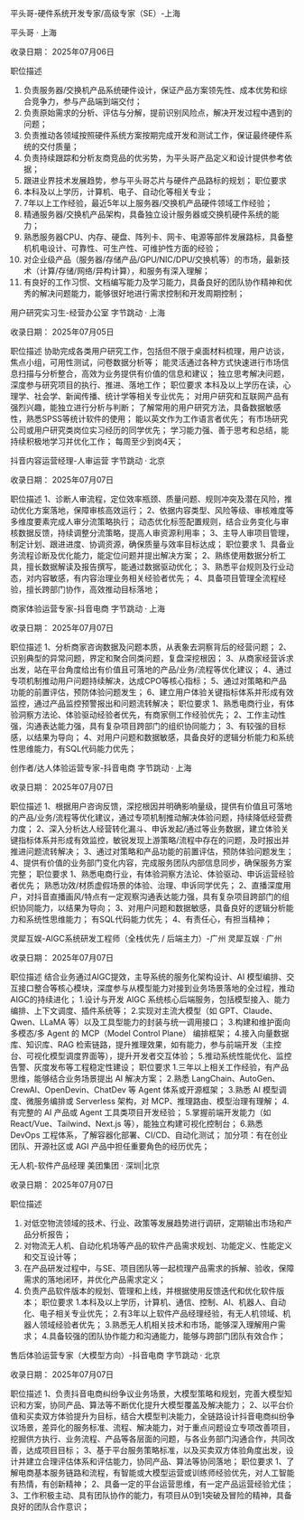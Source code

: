 平头哥-硬件系统开发专家/高级专家（SE）-上海

平头哥 · 上海

收录日期： 2025年07月06日

职位描述
1. 负责服务器/交换机产品系统硬件设计，保证产品方案领先性、成本优势和综合竞争力，参与产品端到端交付；
2. 负责原始需求的分析、评估与分解，提前识别风险点，解决开发过程中遇到的问题；
3. 负责推动各领域按照硬件系统方案按期完成开发和测试工作，保证最终硬件系统的交付质量；
4. 负责持续跟踪和分析友商竞品的优劣势，为平头哥产品定义和设计提供参考依据；
5. 跟进业界技术发展趋势，参与平头哥芯片与硬件产品路标的规划；
职位要求
1. 本科及以上学历，计算机、电子、自动化等相关专业；
2. 7年以上工作经验，最近5年以上服务器/交换机产品硬件领域工作经验；
3. 精通服务器/交换机产品架构，具备独立设计服务器或交换机硬件系统的能力；
4. 熟悉服务器CPU、内存、硬盘、阵列卡、网卡、电源等部件发展路标，具备整机机电设计、可靠性、可生产性、可维护性方面的经验；
5. 对企业级产品（服务器/存储产品/GPU/NIC/DPU/交换机等）的市场，最新技术（计算/存储/⽹络/异构计算），和服务有深⼊理解；
6. 有良好的工作习惯、文档编写能力及学习能力，具备良好的团队协作精神和优秀的解决问题能力，能够很好地进行需求控制和开发周期控制；


用户研究实习生-经营办公室
字节跳动 · 上海

收录日期： 2025年07月05日

职位描述
协助完成各类用户研究工作，包括但不限于桌面材料梳理，用户访谈，焦点小组，可用性测试，问卷数据分析等；
能灵活通过各种方式快速进行市场信息扫描与分析整合，高效为业务提供有价值的信息和建议；
独立思考解决问题，深度参与研究项目的执行、推进、落地工作；
职位要求
本科及以上学历在读，心理学、社会学、新闻传播、统计学等相关专业优先；
对用户研究和互联网产品有强烈兴趣，能独立进行分析与判断；
了解常用的用户研究方法，具备数据敏感性，熟悉SPSS等统计软件的使用；
能以英文作为工作语言者优先；
有市场研究公司或用户研究类岗位实习经历的同学优先；
学习能力强、善于思考和总结，能持续积极地学习并优化工作；
每周至少到岗4天；


抖音内容运营经理-人审运营
字节跳动 · 北京

收录日期： 2025年07月07日

职位描述
1、诊断人审流程，定位效率瓶颈、质量问题、规则冲突及潜在风险，推动优化方案落地，保障审核高效运行；
2、依据内容类型、风险等级、审核难度等多维度要素完成人审分流策略执行；
动态优化标签配置规则，结合业务变化与审核数据反馈，持续调整分流策略，提高人审资源利用率；
3、主导人审项目管理，制定计划、跟进进度、协调资源，确保质量与效率目标达成；
职位要求
1、具备业务流程诊断及优化能力，能定位问题并提出解决方案；
2、熟练使用数据分析工具，擅长数据解读及报告撰写，能通过数据驱动优化；
3、熟悉平台规则及行业动态，对内容敏感，有内容治理业务相关经验者优先；
4、具备项目管理全流程经验，擅长跨部门协作，高效推动目标落地；

商家体验运营专家-抖音电商
字节跳动 · 上海

收录日期： 2025年07月07日

职位描述
1、分析商家咨询数据及问题本质，从表象去洞察背后的经营问题；
2、识别典型的异常问题，界定和聚合同类问题，复盘深挖根因；
3、从商家经营诉求出发，站在平台角度给出有价值且可落地的产品/业务/流程等优化建议；
4、通过专项机制推动用户问题持续解决，达成CPO等核心指标；
5、通过对策略和产品功能的前置评估，预防体验问题发生；
6、建立用户体验关键指标体系并形成有效监控，通过产品监控预警报出和问题流转解决；
职位要求
1、熟悉电商行业，有体验洞察方法论、体验驱动经验者优先，有商家侧工作经验优先；
2、工作主动性强，沟通表达能力强，具有复杂项目跨部门的组织协同能力；
3、有较强的目标感，以结果为导向；
4、对用户问题和数据敏感，具备良好的逻辑分析能力和系统性思维能力，有SQL代码能力优先；

创作者/达人体验运营专家-抖音电商
字节跳动 · 上海

收录日期： 2025年07月07日

职位描述
1、根据用户咨询反馈，深挖根因并明确影响量级，提供有价值且可落地的产品/业务/流程等优化建议，通过专项机制推动解决体验问题，持续降低经营费力度；
2、深入分析达人经营转化漏斗、申诉发起/通过等业务数据，建立体验关键指标体系并形成有效监控，敏锐发现上游策略/流程中存在的问题，及时报出并推进问题流转解决；
3、通过对策略和产品功能的前置评估，预防体验问题发生；
4、提供有价值的业务部门变化内容，完成服务团队内部信息同步，确保服务方案完整；
职位要求
1、熟悉电商行业，有体验洞察方法论、体验驱动、申诉运营经验者优先；
熟悉功效/材质虚假场景的体验、治理、申诉同学优先；
2、直播深度用户，对抖音直播画风/特点有一定观察沟通表达能力强，具有复杂项目跨部门的组织协同能力，以结果为导向；
3、对用户问题和数据敏感，具备良好的逻辑分析能力和系统性思维能力；
有SQL代码能力优先；
4、有责任心，有担当精神；

灵犀互娱-AIGC系统研发工程师（全栈优先 / 后端主力）-广州
灵犀互娱 · 广州

收录日期： 2025年07月07日

职位描述
结合业务通过AIGC提效，主导系统的服务化架构设计、AI 模型编排、交互接口整合等核心模块，深度参与从模型能力对接到业务场景落地的全过程，推动 AIGC的持续进化；
1.设计与开发 AIGC 系统核心后端服务，包括模型接入、能力编排、上下文调度、插件系统等；
2.实现对主流大模型（如 GPT、Claude、Qwen、LLaMA 等）以及工具型能力的封装与统一调用接口；
3.构建和维护面向多模态/多 Agent 的 MCP（Model Control Plane） 编排框架；
4.接入向量数据库、知识库、RAG 检索链路，提升推理效果，如有能力，参与前端开发（主控台、可视化模型调度界面等），提升开发者交互体验；
5.推动系统性能优化、监控告警、灰度发布等工程稳定性建设；
职位要求
1.三年以上相关工作经验，有产品思维，能够结合业务场景提出 AI 解决方案；
2.熟悉 LangChain、AutoGen、CrewAI、OpenDevin、ChatDev 等 Agent 体系或开源框架；
3.熟悉 AI 模型调度、微服务编排或 Serverless 架构，对 MCP、推理路由、模型治理有理解；
4.有完整的 AI 产品或 Agent 工具类项目开发经验；
5.掌握前端开发能力（如 React/Vue、Tailwind、Next.js 等），能独立构建可视化控制台；
6.熟悉 DevOps 工程体系，了解容器化部署、CI/CD、自动化测试；
加分项：有在创业团队、开源社区或 AGI 产品中担任重要角色的经历优先；


无人机-软件产品经理
美团集团 · 深圳|北京

收录日期： 2025年07月07日

职位描述
1. 对低空物流领域的技术、行业、政策等发展趋势进行调研，定期输出市场和产品分析报告；
2. 对物流无人机、自动化机场等产品的软件产品需求规划、功能定义、性能定义和交互设计等；
3. 在产品研发过程中，与SE、项目团队等一起梳理产品需求的拆解、验收，保障需求的落地闭环，并优化产品需求定义；
4. 负责产品软件版本的规划、管理和上线，并根据使用反馈迭代和优化软件版本；
职位要求
1.本科及以上学历，计算机、通信、控制、AI、机器人、自动化、电子相关专业优先；
2.有3年以上软件产品经理经验，有无人机领域、机器人领域经验者优先；
3.熟悉无人机相关技术和市场，能够深入理解用户需求；
4.具备较强的团队协作能力和沟通能力，能够与跨部门团队有效合作；


售后体验运营专家（大模型方向）-抖音电商
字节跳动 · 北京

收录日期： 2025年07月07日

职位描述
1、负责抖音电商纠纷争议业务场景，大模型策略和规划，完善大模型知识和方案，协同产品、算法等不断优化提升大模型覆盖及解决能力；
2、以平台价值和买卖双方体验提升为目标，结合大模型判决能力，全链路设计抖音电商纠纷争议场景，差异化的服务标准、流程、解决能力，对于重点问题设立专项改善项目，挖掘供方执行、业务流程、产品等各层面的问题，与各业务部门沟通合作，共同改善，达成项目目标；
3、基于平台服务策略标准，以及买卖双方体验角度出发，设计并建立合理评估体系和评估能力，协同产品、算法等协同落地；
职位要求
1、了解电商基本服务链路和流程，有智能或大模型运营或训练师经验优先，对人工智能有热情，有创新精神；
2、具备一定的平台运营思维，有一定产品运营经验尤佳；
3、工作积极主动、具有团队协作的能力，有项目从0到1突破及冒险的精神，具备良好的团队合作意识；

